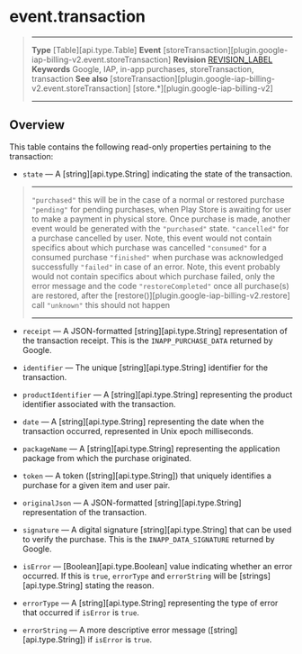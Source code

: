 # event.transaction

> --------------------- ------------------------------------------------------------------------------------------
> __Type__              [Table][api.type.Table]
> __Event__             [storeTransaction][plugin.google-iap-billing-v2.event.storeTransaction]
> __Revision__          [REVISION_LABEL](REVISION_URL)
> __Keywords__          Google, IAP, in-app purchases, storeTransaction, transaction
> __See also__			[storeTransaction][plugin.google-iap-billing-v2.event.storeTransaction]
>						[store.*][plugin.google-iap-billing-v2]
> --------------------- ------------------------------------------------------------------------------------------

## Overview

This table contains the following <nobr>read-only</nobr> properties pertaining to the transaction:

* `state` &mdash; A [string][api.type.String] indicating the state of the transaction.

> --------------------- -------------------------------------------------------------------------------------------------------------------------------------------------------------------------------------------
> `"purchased"`         this will be in the case of a normal or restored purchase
> `"pending"`           for pending purchases, when Play Store is awaiting for user to make a payment in physical store. Once purchase is made, another event would be generated with the `"purchased"` state.
> `"cancelled"`         for a purchase cancelled by user. Note, this event would not contain specifics about which purchase was cancelled
> `"consumed"`          for a consumed purchase
> `"finished"`          when purchase was acknowledged successfully
> `"failed"`            in case of an error. Note, this event probably would not contain specifics about which purchase failed, only the error message and the code
> `"restoreCompleted"`  once all purchase(s) are restored, after the [restore()][plugin.google-iap-billing-v2.restore] call
> `"unknown"`           this should not happen
> --------------------- -------------------------------------------------------------------------------------------------------------------------------------------------------------------------------------------

* `receipt` &mdash; A <nobr>JSON-formatted</nobr> [string][api.type.String] representation of the transaction receipt. This is the `INAPP_PURCHASE_DATA` returned by Google.

* `identifier` &mdash; The unique [string][api.type.String] identifier for the transaction.

* `productIdentifier` &mdash; A [string][api.type.String] representing the product identifier associated with the transaction.

* `date` &mdash; A [string][api.type.String] representing the date when the transaction occurred, represented in Unix epoch milliseconds.

* `packageName` &mdash; A [string][api.type.String] representing the application package from which the purchase originated.

* `token` &mdash; A token ([string][api.type.String]) that uniquely identifies a purchase for a given item and user pair.

* `originalJson` &mdash; A JSON-formatted [string][api.type.String] representation of the transaction.

* `signature` &mdash; A digital signature [string][api.type.String] that can be used to verify the purchase. This is the `INAPP_DATA_SIGNATURE` returned by Google.

* `isError` &mdash; [Boolean][api.type.Boolean] value indicating whether an error occurred. If this is `true`, `errorType` and `errorString` will be [strings][api.type.String] stating the reason.

* `errorType` &mdash; A [string][api.type.String] representing the type of error that occurred if `isError` is `true`.

* `errorString` &mdash; A more descriptive error message ([string][api.type.String]) if `isError` is `true`.
